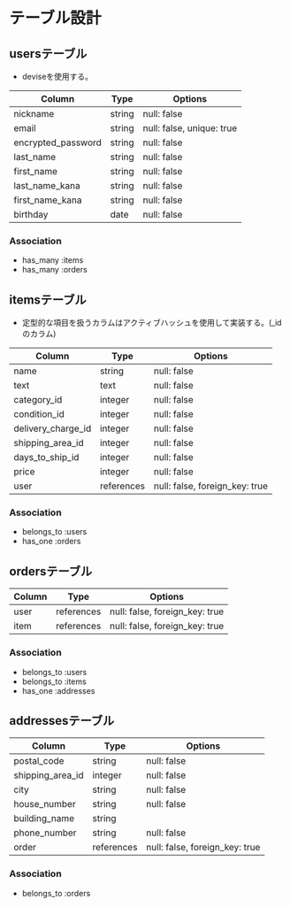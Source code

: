 # テーブル設計

## usersテーブル
- deviseを使用する。

| Column              | Type   | Options                    |
| ------------------- | ------ | -------------------------- |
| nickname            | string | null: false                |
| email               | string | null: false, unique: true  |
| encrypted_password  | string | null: false                |
| last_name           | string | null: false                |
| first_name          | string | null: false                |
| last_name_kana      | string | null: false                |
| first_name_kana     | string | null: false                |
| birthday            | date   | null: false                |

### Association
- has_many :items
- has_many :orders


## itemsテーブル
- 定型的な項目を扱うカラムはアクティブハッシュを使用して実装する。(_idのカラム)

| Column              | Type       | Options                         |
| ------------------- | ---------- | ------------------------------- |
| name                | string     | null: false                     |
| text                | text       | null: false                     |
| category_id         | integer    | null: false                     |
| condition_id        | integer    | null: false                     |
| delivery_charge_id  | integer    | null: false                     |
| shipping_area_id    | integer    | null: false                     |
| days_to_ship_id     | integer    | null: false                     |
| price               | integer    | null: false                     |
| user                | references | null: false, foreign_key: true  |

### Association
- belongs_to  :users
- has_one     :orders


## ordersテーブル

| Column    | Type       | Options                         |
| --------- | ---------- | ------------------------------- |
| user      | references | null: false, foreign_key: true  |
| item      | references | null: false, foreign_key: true  |

### Association
- belongs_to  :users
- belongs_to  :items
- has_one     :addresses


## addressesテーブル

| Column            | Type       | Options                         |
| ----------------- | ---------- | ------------------------------- |
| postal_code       | string     | null: false                     |
| shipping_area_id  | integer    | null: false                     |
| city              | string     | null: false                     |
| house_number      | string     | null: false                     |
| building_name     | string     |                                 |
| phone_number      | string     | null: false                     |
| order             | references | null: false, foreign_key: true  |

### Association
- belongs_to  :orders